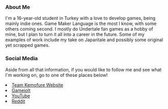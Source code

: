### About Me

<a>I'm a 16-year-old student in Turkey with a love to develop games, being mainly indie ones.</a>
<a>Game Maker Language is the most I know, with some others coming second.</a>
<a>I mostly do Undertale fan games as a hobby of mine, but I plan to turn it all into a career in the future.</a>
<a>Some of my examples of work include my take on Japaritale and possibly some original yet scrapped games.</a></a>

### Social Media

<a>Aside from all that information, if you would like to follow me and see what I'm working on, go to one of these places below!</a>
<li><a href="https://team-kemofure.github.io">Team Kemofure Website</a></li>
<li><a href="https://gamejolt.com/@Animeliqite">Gamejolt</a></li>
<li><a href="https://www.youtube.com/c/Animeliqite">YouTube</a></li>
<li><a href="https://www.reddit.com/user/Animelici804">Reddit</a></li>
